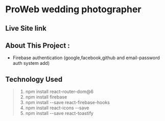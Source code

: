 # ProWeb wedding photographer

## Live Site link

## About This Project :

- Firebase authentication (google,facebook,github and email-password auth system add)

## Technology Used

> 1.  npm install react-router-dom@6
> 2.  npm install firebase
> 3.  npm install --save react-firebase-hooks
> 4.  npm install react-icons --save
> 5.  npm install --save react-toastify
